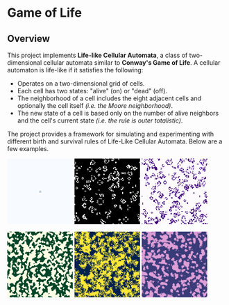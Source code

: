 # Game of Life

## Overview

This project implements **Life-like Cellular Automata**, a class of two-dimensional cellular automata similar to **Conway's Game of Life**.
A cellular automaton is life-like if it satisfies the following:
- Operates on a two-dimensional grid of cells.
- Each cell has two states: "alive" (on) or "dead" (off).
- The neighborhood of a cell includes the eight adjacent cells and optionally the cell itself *(i.e. the Moore neighborhood)*.
- The new state of a cell is based only on the number of alive neighbors and the cell's current state *(i.e. the rule is outer totalistic)*.

The project provides a framework for simulating and experimenting with different birth and survival rules of Life-Like Cellular Automata. Below are a few examples.

<p float="left">
    <img src="results/replicator.gif" title="B1357/S1357 Replicator" style="width: 30%;"/>
    <img src="results/life.gif" title="B3/S23 Life" style="width: 30%;"/>
    <img src="results/highlife.gif" title="B36/S23 HighLife" style="width: 30%;"/>
</p>

<p float="left">
    <img src="results/anneal.gif" title="B4678/S35678 Anneal" style="width: 30%;"/>
    <img src="results/day_n_night.gif" title="B3678/S34678 Day & Night" style="width: 30%;"/>
    <img src="results/diamoeba.gif" title="B35678/S5678 Diamoeba" style="width: 30%;"/>
</p>